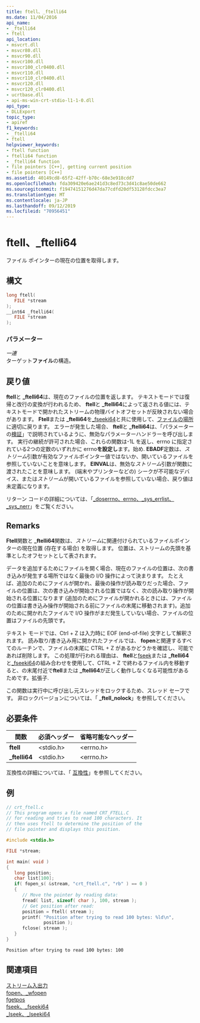 ```yaml
---
title: ftell、_ftelli64
ms.date: 11/04/2016
api_name:
- _ftelli64
- ftell
api_location:
- msvcrt.dll
- msvcr80.dll
- msvcr90.dll
- msvcr100.dll
- msvcr100_clr0400.dll
- msvcr110.dll
- msvcr110_clr0400.dll
- msvcr120.dll
- msvcr120_clr0400.dll
- ucrtbase.dll
- api-ms-win-crt-stdio-l1-1-0.dll
api_type:
- DLLExport
topic_type:
- apiref
f1_keywords:
- _ftelli64
- ftell
helpviewer_keywords:
- ftell function
- ftelli64 function
- _ftelli64 function
- file pointers [C++], getting current position
- file pointers [C++]
ms.assetid: 40149cd8-65f2-42ff-b70c-68e3e918cdd7
ms.openlocfilehash: fda309420e6ae241d3c8ed73c3d41c8ae50de662
ms.sourcegitcommit: f19474151276d47da77cdfd20df53128fdcc3ea7
ms.translationtype: MT
ms.contentlocale: ja-JP
ms.lasthandoff: 09/12/2019
ms.locfileid: "70956451"
---
```

# <a name="ftell-_ftelli64"></a>ftell、_ftelli64

ファイル ポインターの現在の位置を取得します。

## <a name="syntax"></a>構文

```C
long ftell(
   FILE *stream
);
__int64 _ftelli64(
   FILE *stream
);
```

### <a name="parameters"></a>パラメーター

*一連*<br/>
ターゲット**ファイル**の構造。

## <a name="return-value"></a>戻り値

**ftell**と **_ftelli64**は、現在のファイルの位置を返します。 テキストモードでは復帰と改行の変換が行われるため、 **ftell**と **_ftelli64**によって返される値には、テキストモードで開かれたストリームの物理バイトオフセットが反映されない場合があります。 **Ftell**または **_ftelli64**を[_fseeki64](fseek-fseeki64.md)と共に使用して、[ファイルの場所](fseek-fseeki64.md)に適切に戻ります。 エラーが発生した場合、 **ftell**と **_ftelli64**は、「パラメーターの[検証](../../c-runtime-library/parameter-validation.md)」で説明されているように、無効なパラメーターハンドラーを呼び出します。 実行の継続が許可された場合、これらの関数は-1L を返し、errno に指定されている2つの定数のいずれかに errno**を設定し**ます。始め. **EBADF**定数は、*ストリーム*引数が有効なファイルポインター値ではないか、開いているファイルを参照していないことを意味します。 **EINVAL**は、無効な*ストリーム*引数が関数に渡されたことを意味します。 (端末やプリンターなどの) シークが不可能なデバイス、または*ストリーム*が開いているファイルを参照していない場合、戻り値は未定義になります。

リターン コードの詳細については、「[_doserrno、errno、_sys_errlist、_sys_nerr](../../c-runtime-library/errno-doserrno-sys-errlist-and-sys-nerr.md)」をご覧ください。

## <a name="remarks"></a>Remarks

**Ftell**関数と **_ftelli64**関数は、*ストリーム*に関連付けられているファイルポインターの現在位置 (存在する場合) を取得します。 位置は、ストリームの先頭を基準としたオフセットとして表されます。

データを追加するためにファイルを開く場合、現在のファイルの位置は、次の書き込みが発生する場所ではなく最後の I/O 操作によって決まります。 たとえば、追加のためにファイルが開かれ、最後の操作が読み取りだった場合、ファイルの位置は、次の書き込みが開始される位置ではなく、次の読み取り操作が開始される位置になります (追加のためにファイルが開かれるときには、ファイルの位置は書き込み操作が開始される前にファイルの末尾に移動されます)。追加のために開かれたファイルで I/O 操作がまだ発生していない場合、ファイルの位置はファイルの先頭です。

テキスト モードでは、Ctrl + Z は入力時に EOF (end-of-file) 文字として解釈されます。 読み取り/書き込み用に開かれたファイルでは、 **fopen**と関連するすべてのルーチンで、ファイルの末尾に CTRL + Z があるかどうかを確認し、可能であれば削除します。 この処理が行われる理由は、 **ftell**と[fseek](fseek-fseeki64.md)または **_ftelli64**と[_fseeki64](fseek-fseeki64.md)の組み合わせを使用して、CTRL + Z で終わるファイル内を移動すると、の末尾付近で**ftell**または **_ftelli64**が正しく動作しなくなる可能性があるためです。拡張子.

この関数は実行中に呼び出し元スレッドをロックするため、スレッド セーフです。 非ロックバージョンについては、「 **_ftell_nolock**」を参照してください。

## <a name="requirements"></a>必要条件

|関数|必須ヘッダー|省略可能なヘッダー|
|--------------|---------------------|----------------------|
|**ftell**|\<stdio.h>|\<errno.h>|
|**_ftelli64**|\<stdio.h>|\<errno.h>|

互換性の詳細については、「 [互換性](../../c-runtime-library/compatibility.md)」を参照してください。

## <a name="example"></a>例

```C
// crt_ftell.c
// This program opens a file named CRT_FTELL.C
// for reading and tries to read 100 characters. It
// then uses ftell to determine the position of the
// file pointer and displays this position.

#include <stdio.h>

FILE *stream;

int main( void )
{
   long position;
   char list[100];
   if( fopen_s( &stream, "crt_ftell.c", "rb" ) == 0 )
   {
      // Move the pointer by reading data:
      fread( list, sizeof( char ), 100, stream );
      // Get position after read:
      position = ftell( stream );
      printf( "Position after trying to read 100 bytes: %ld\n",
              position );
      fclose( stream );
   }
}
```

```Output
Position after trying to read 100 bytes: 100
```

## <a name="see-also"></a>関連項目

[ストリーム入出力](../../c-runtime-library/stream-i-o.md)<br/>
[fopen、_wfopen](fopen-wfopen.md)<br/>
[fgetpos](fgetpos.md)<br/>
[fseek、_fseeki64](fseek-fseeki64.md)<br/>
[_lseek、_lseeki64](lseek-lseeki64.md)<br/>
